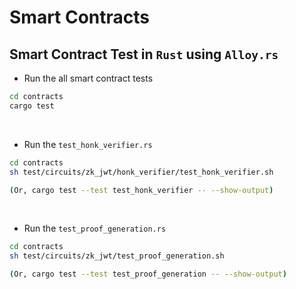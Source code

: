 # Smart Contracts


## Smart Contract Test in `Rust` using `Alloy.rs`

- Run the all smart contract tests
```bash
cd contracts
cargo test
```

<br>

- Run the `test_honk_verifier.rs`
```bash
cd contracts
sh test/circuits/zk_jwt/honk_verifier/test_honk_verifier.sh

(Or, cargo test --test test_honk_verifier -- --show-output)
```

<br>

- Run the `test_proof_generation.rs`
```bash
cd contracts
sh test/circuits/zk_jwt/test_proof_generation.sh

(Or, cargo test --test test_proof_generation -- --show-output)
```